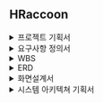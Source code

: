 ## HRaccoon

<details>
<summary>프로젝트 기획서</summary>
<div markdown="1">

[Notion link](https://www.notion.so/d3a19f08e0114bf2afd24cf1de20eb2b)

</div>
</details>

<details>
<summary>요구사항 정의서</summary>
<div markdown="1">

[요구사항 정의서](https://docs.google.com/spreadsheets/d/1PyX4EWiuSz4qTXAlm1Pf954udgMTVb1uU-Js72Z2eq0/edit#gid=1162915854)

![요구사항 정의서 사진](https://github.com/beyond-sw-camp/be05-fin-4team-HRaccoon/assets/114909535/6e000578-b4ba-47a8-b434-909e82ec3fd5)

</div>
</details>


<details>
<summary>WBS</summary>
<div markdown="1">

![WBS](https://github.com/beyond-sw-camp/be05-fin-4team-HRaccoon/assets/114909535/d7088c44-a735-4b4a-be41-ff1f8829f2d6)

</div>
</details>

<details>
<summary>ERD</summary>
<div markdown="1">


![ERD](https://github.com/beyond-sw-camp/be05-fin-4team-HRaccoon/assets/114909535/d40f67a5-4b46-40eb-bab8-6fb33fb27145)


</div>
</details>


<details>
<summary>화면설계서</summary>
<div markdown="1">

[Figma link](https://www.figma.com/design/bgjsXCvavxi6TVbBWfTv1C/HRacoon?node-id=0-1&t=yfuiV7uJmmAxTOi6-0)


![화면설계서 사진](https://github.com/beyond-sw-camp/be05-fin-4team-HRaccoon/assets/114909535/607f2241-cd9c-4f76-8cb8-f439283556d2)


</div>
</details>

<details>
<summary>시스템 아키텍쳐 기획서</summary>
<div markdown="1">

![시스템 아키텍쳐](https://github.com/beyond-sw-camp/be05-fin-4team-HRaccoon/assets/114909535/de4ba76c-6bc4-4c14-b99b-1ff9d749ce86)



</div>
</details>






